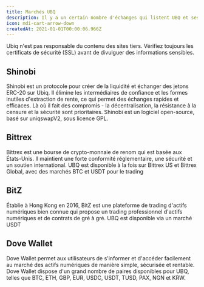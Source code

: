 ```yaml
---
title: Marchés UBQ
description: Il y a un certain nombre d'échanges qui listent UBQ et ses jetons ERC20 pour la négociation. Lorsque vous utilisez ces bourses pour acheter et déplacer des jetons, veillez toujours à conserver de bonnes habitudes de sécurité, comme l'activation de l'authentification à deux facteurs et l'utilisation de mots de passe forts.
icon: mdi-cart-arrow-down
createdAt: 2021-01-01T00:00:06.966Z
---
```


<v-alert type="warning" text outlined>
Ubiq n'est pas responsable du contenu des sites tiers. Vérifiez toujours les certificats de sécurité (SSL) avant de divulguer des informations sensibles.
</v-alert>

## Shinobi
<market-card market-id="shinobi">
Shinobi est un protocole pour créer de la liquidité et échanger des jetons ERC-20 sur Ubiq. Il élimine les intermédiaires de confiance et les formes inutiles d'extraction de rente, ce qui permet des échanges rapides et efficaces. Là où il fait des compromis - la décentralisation, la résistance à la censure et la sécurité sont prioritaires. Shinobi est un logiciel open-source, basé sur uniqswapV2, sous licence GPL.
</market-card>

## Bittrex
<market-card market-id="bittrex">
Bittrex est une bourse de crypto-monnaie de renom qui est basée aux États-Unis. Il maintient une forte conformité réglementaire, une sécurité et un soutien international. UBQ est disponible à la fois sur Bittrex US et Bittrex Global, avec des marchés BTC et USDT pour le trading</market-card>

## BitZ
<market-card market-id="bitz">
Établie à Hong Kong en 2016, BitZ est une plateforme de trading d'actifs numériques bien connue qui propose un trading professionnel d'actifs numériques et de contrats de gré à gré. UBQ est disponible via un marché USDT
</market-card>

## Dove Wallet
<market-card market-id="dove">
Dove Wallet permet aux utilisateurs de s'informer et d'accéder facilement au marché des actifs numériques de manière simple, sécurisée et rentable. Dove Wallet dispose d'un grand nombre de paires disponibles pour UBQ, telles que BTC, ETH, GBP, EUR, USDC, USDT, TUSD, PAX, NGN et KRW.
</market-card>

